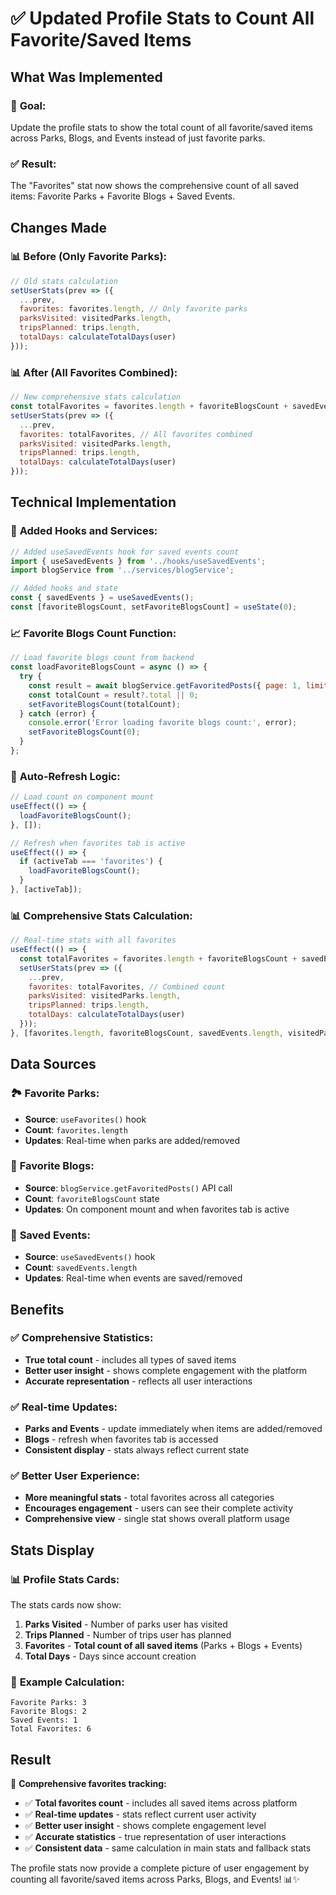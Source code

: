 # ✅ Updated Profile Stats to Count All Favorite/Saved Items

## What Was Implemented

### 🎯 **Goal:**
Update the profile stats to show the total count of all favorite/saved items across Parks, Blogs, and Events instead of just favorite parks.

### ✅ **Result:**
The "Favorites" stat now shows the comprehensive count of all saved items: Favorite Parks + Favorite Blogs + Saved Events.

## Changes Made

### 📊 **Before (Only Favorite Parks):**
```jsx
// Old stats calculation
setUserStats(prev => ({
  ...prev,
  favorites: favorites.length, // Only favorite parks
  parksVisited: visitedParks.length,
  tripsPlanned: trips.length,
  totalDays: calculateTotalDays(user)
}));
```

### 📊 **After (All Favorites Combined):**
```jsx
// New comprehensive stats calculation
const totalFavorites = favorites.length + favoriteBlogsCount + savedEvents.length;
setUserStats(prev => ({
  ...prev,
  favorites: totalFavorites, // All favorites combined
  parksVisited: visitedParks.length,
  tripsPlanned: trips.length,
  totalDays: calculateTotalDays(user)
}));
```

## Technical Implementation

### 🔧 **Added Hooks and Services:**
```jsx
// Added useSavedEvents hook for saved events count
import { useSavedEvents } from '../hooks/useSavedEvents';
import blogService from '../services/blogService';

// Added hooks and state
const { savedEvents } = useSavedEvents();
const [favoriteBlogsCount, setFavoriteBlogsCount] = useState(0);
```

### 📈 **Favorite Blogs Count Function:**
```jsx
// Load favorite blogs count from backend
const loadFavoriteBlogsCount = async () => {
  try {
    const result = await blogService.getFavoritedPosts({ page: 1, limit: 1 });
    const totalCount = result?.total || 0;
    setFavoriteBlogsCount(totalCount);
  } catch (error) {
    console.error('Error loading favorite blogs count:', error);
    setFavoriteBlogsCount(0);
  }
};
```

### 🔄 **Auto-Refresh Logic:**
```jsx
// Load count on component mount
useEffect(() => {
  loadFavoriteBlogsCount();
}, []);

// Refresh when favorites tab is active
useEffect(() => {
  if (activeTab === 'favorites') {
    loadFavoriteBlogsCount();
  }
}, [activeTab]);
```

### 📊 **Comprehensive Stats Calculation:**
```jsx
// Real-time stats with all favorites
useEffect(() => {
  const totalFavorites = favorites.length + favoriteBlogsCount + savedEvents.length;
  setUserStats(prev => ({
    ...prev,
    favorites: totalFavorites, // Combined count
    parksVisited: visitedParks.length,
    tripsPlanned: trips.length,
    totalDays: calculateTotalDays(user)
  }));
}, [favorites.length, favoriteBlogsCount, savedEvents.length, visitedParks.length, trips.length, user]);
```

## Data Sources

### 🏞️ **Favorite Parks:**
- **Source**: `useFavorites()` hook
- **Count**: `favorites.length`
- **Updates**: Real-time when parks are added/removed

### 📝 **Favorite Blogs:**
- **Source**: `blogService.getFavoritedPosts()` API call
- **Count**: `favoriteBlogsCount` state
- **Updates**: On component mount and when favorites tab is active

### 📅 **Saved Events:**
- **Source**: `useSavedEvents()` hook
- **Count**: `savedEvents.length`
- **Updates**: Real-time when events are saved/removed

## Benefits

### ✅ **Comprehensive Statistics:**
- **True total count** - includes all types of saved items
- **Better user insight** - shows complete engagement with the platform
- **Accurate representation** - reflects all user interactions

### ✅ **Real-time Updates:**
- **Parks and Events** - update immediately when items are added/removed
- **Blogs** - refresh when favorites tab is accessed
- **Consistent display** - stats always reflect current state

### ✅ **Better User Experience:**
- **More meaningful stats** - total favorites across all categories
- **Encourages engagement** - users can see their complete activity
- **Comprehensive view** - single stat shows overall platform usage

## Stats Display

### 📊 **Profile Stats Cards:**
The stats cards now show:
1. **Parks Visited** - Number of parks user has visited
2. **Trips Planned** - Number of trips user has planned
3. **Favorites** - **Total count of all saved items** (Parks + Blogs + Events)
4. **Total Days** - Days since account creation

### 🔢 **Example Calculation:**
```
Favorite Parks: 3
Favorite Blogs: 2  
Saved Events: 1
Total Favorites: 6
```

## Result

🎉 **Comprehensive favorites tracking:**

- ✅ **Total favorites count** - includes all saved items across platform
- ✅ **Real-time updates** - stats reflect current user activity
- ✅ **Better user insight** - shows complete engagement level
- ✅ **Accurate statistics** - true representation of user interactions
- ✅ **Consistent data** - same calculation in main stats and fallback stats

The profile stats now provide a complete picture of user engagement by counting all favorite/saved items across Parks, Blogs, and Events! 📊✨
